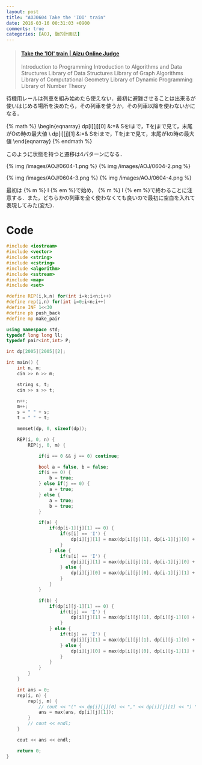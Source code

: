 ```yaml
---
layout: post
title: "AOJ0604 Take the 'IOI' train"
date: 2016-03-16 00:31:03 +0900
comments: true
categories: [AOJ, 動的計画法]
---
```


<blockquote class="embedly-card" data-card-key="39deea93f79745829254c0652225a544" data-card-controls="0" data-card-type="article" data-card-branding="0"><h4><a href="http://judge.u-aizu.ac.jp/onlinejudge/description.jsp?id=0604">Take the 'IOI' train | Aizu Online Judge</a></h4><p>Introduction to Programming Introduction to Algorithms and Data Structures Library of Data Structures Library of Graph Algorithms Library of Computational Geometry Library of Dynamic Programming Library of Number Theory</p></blockquote>
<script async src="//cdn.embedly.com/widgets/platform.js" charset="UTF-8"></script>

<!-- more -->

待機用レールは列車を組み始めたら使えない．最初に避難させることは出来るが使いはじめる場所を決めたら，その列車を使うか，その列車以降を使わないかになる．

{% math %}
\begin{eqnarray}
	dp[i][j][0] &:=& Sをiまで，Tをjまで見て，末尾がOの時の最大値 \\
	dp[i][j][1] &:=& Sをiまで，Tをjまで見て，末尾がIの時の最大値
\end{eqnarray}
{% endmath %}

このように状態を持つと遷移は4パターンになる．  

{% img /images/AOJ/0604-1.png %}
{% img /images/AOJ/0604-2.png %}
  
{% img /images/AOJ/0604-3.png %}
{% img /images/AOJ/0604-4.png %}
  
最初は {% m %} I {% em %}で始め， {% m %} I {% em %}で終わることに注意する．また，どちらかの列車を全く使わなくても良いので最初に空白を入れて表現してみた(変だ)．


# Code

```cpp
#include <iostream>
#include <vector>
#include <string>
#include <cstring>
#include <algorithm>
#include <sstream>
#include <map>
#include <set>

#define REP(i,k,n) for(int i=k;i<n;i++)
#define rep(i,n) for(int i=0;i<n;i++)
#define INF 1<<30
#define pb push_back
#define mp make_pair

using namespace std;
typedef long long ll;
typedef pair<int,int> P;

int dp[2005][2005][2];

int main() {
	int n, m;
	cin >> n >> m;

	string s, t;
	cin >> s >> t;

	n++;
	m++;
	s = " " + s;
	t = " " + t;

	memset(dp, 0, sizeof(dp));

	REP(i, 0, n) {
		REP(j, 0, m) {

			if(i == 0 && j == 0) continue;

			bool a = false, b = false;
			if(i == 0) {
				b = true;
			} else if(j == 0) {
				a = true;
			} else {
				a = true;
				b = true;
			}

			if(a) {
				if(dp[i-1][j][1] == 0) {
					if(s[i] == 'I') {
						dp[i][j][1] = max(dp[i][j][1], dp[i-1][j][0] + 1);
					}
				} else {
					if(s[i] == 'I') {
						dp[i][j][1] = max(dp[i][j][1], dp[i-1][j][0] + 1);
					} else {
						dp[i][j][0] = max(dp[i][j][0], dp[i-1][j][1] + 1);
					}
				}
			}

			if(b) {
				if(dp[i][j-1][1] == 0) {
					if(t[j] == 'I') {
						dp[i][j][1] = max(dp[i][j][1], dp[i][j-1][0] + 1);
					}
				} else {
					if(t[j] == 'I') {
						dp[i][j][1] = max(dp[i][j][1], dp[i][j-1][0] + 1);
					} else {
						dp[i][j][0] = max(dp[i][j][0], dp[i][j-1][1] + 1);
					}
				}
			}
		}
	}

	int ans = 0;
	rep(i, n) {
		rep(j, m) {
			// cout << "(" << dp[i][j][0] << "," << dp[i][j][1] << ") ";
			ans = max(ans, dp[i][j][1]);
		}
		// cout << endl;
	}

	cout << ans << endl;

	return 0;
}
```


